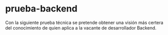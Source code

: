 # prueba-backend
Con la siguiente prueba técnica se pretende obtener una visión más certera del conocimiento  de quien aplica a la vacante de desarrollador Backend. 
